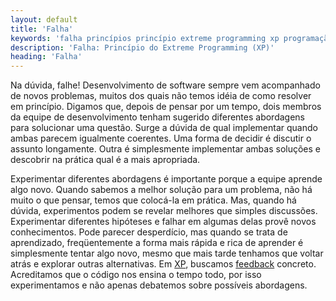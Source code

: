 ```yaml
---
layout: default
title: 'Falha'
keywords: 'falha princípios princípio extreme programming xp programação extrema'
description: 'Falha: Princípio do Extreme Programming (XP)'
heading: 'Falha'
---
```


Na dúvida, falhe! Desenvolvimento de software sempre vem acompanhado de novos problemas, muitos dos quais não temos idéia de como resolver em princípio. Digamos que, depois de pensar por um tempo, dois membros da equipe de desenvolvimento tenham sugerido diferentes abordagens para solucionar uma questão. Surge a dúvida de qual implementar quando ambas parecem igualmente coerentes. Uma forma de decidir é discutir o assunto longamente. Outra é simplesmente implementar ambas soluções e descobrir na prática qual é a mais apropriada.

Experimentar diferentes abordagens é importante porque a equipe aprende algo novo. Quando sabemos a melhor solução para um problema, não há muito o que pensar, temos que colocá-la em prática. Mas, quando há dúvida, experimentos podem se revelar melhores que simples discussões. Experimentar diferentes hipóteses e falhar em algumas delas provê novos conhecimentos. Pode parecer desperdício, mas quando se trata de aprendizado, freqüentemente a forma mais rápida e rica de aprender é simplesmente tentar algo novo, mesmo que mais tarde tenhamos que voltar atrás e explorar outras alternativas. Em [XP][], buscamos [feedback][f] concreto. Acreditamos que o código nos ensina o tempo todo, por isso experimentamos e não apenas debatemos sobre possíveis abordagens.

[XP]:		/xp
[f]:		/xp/valores/feedback